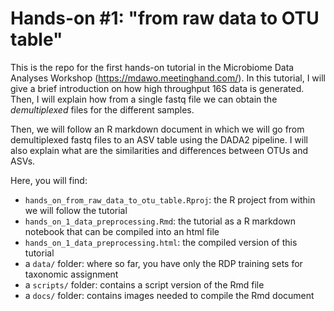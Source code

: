 
# Hands-on #1: "from raw data to OTU table"

This is the repo for the first hands-on tutorial in the Microbiome Data Analyses Workshop (https://mdawo.meetinghand.com/). In this tutorial, I will give a brief introduction on how high throughput 16S data is generated. Then, I will explain how from a single fastq file we can obtain the *demultiplexed* files for the different samples. 

Then, we will follow an R markdown document in which we will go from demultiplexed fastq files to an ASV table using the DADA2 pipeline. I will also explain what are the similarities and differences between OTUs and ASVs.

Here, you will find:

- `hands_on_from_raw_data_to_otu_table.Rproj`: the R project from within we will follow the tutorial
- `hands_on_1_data_preprocessing.Rmd`: the tutorial as a R markdown notebook that can be compiled into an html file
- `hands_on_1_data_preprocessing.html`: the compiled version of this tutorial
- a `data/` folder: where so far, you have only the RDP training sets for taxonomic assignment 
- a `scripts/` folder: contains a script version of the Rmd file
- a `docs/` folder: contains images needed to compile the Rmd document


